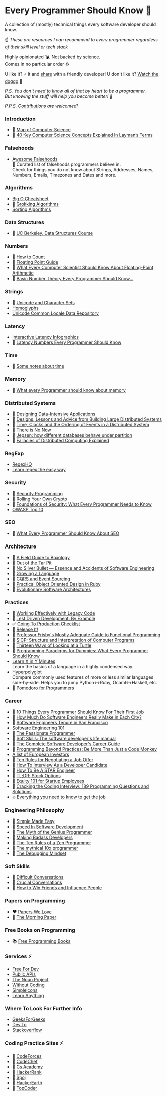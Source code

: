 # Every Programmer Should Know :thinking:
A collection of (mostly) technical things every software developer should know.  

:point_up: *These are resources I can recommend to every programmer regardless of their skill level or tech stack*

Highly opinionated :bomb:. Not backed by science.  
Comes in no particular order :recycle:

U like it? :star: it and [share](https://twitter.com/mr_mig_by/status/900735231552098306) with a friendly developer!
U don't like it? [Watch the doggo](https://twitter.com/RespectfulMemes/status/900147758845308930) :dog:

*P.S. You [don't need to know](https://xkcd.com/1050/) all of that by heart to be a programmer.  
But knowing the stuff will help you become better! :muscle:*

*P.P.S. [Contributions](CONTRIBUTING.md) are welcomed!*


### Introduction
- :movie_camera: [Map of Computer Science](https://www.youtube.com/watch?v=SzJ46YA_RaA)
- :movie_camera: [40 Key Computer Science Concepts Explained In Layman’s Terms](http://carlcheo.com/compsci)

### Falsehoods
- [Awesome Falsehoods](https://github.com/kdeldycke/awesome-falsehood)  
  💊 Curated list of falsehoods programmers believe in.    
  Check for things you do not know about Strings, Addresses, Names, Numbers, Emails, Timezones and Dates and more.

### Algorithms
- [Big O Cheatsheet](http://bigocheatsheet.com/)
- :book: [Grokking Algorithms](https://www.goodreads.com/book/show/22847284-grokking-algorithms-an-illustrated-guide-for-programmers-and-other-curio)
- [Sorting Algorithms](https://visualgo.net/en/sorting)

### Data Structures
- :movie_camera: [UC Berkeley, Data Structures Course](https://archive.org/details/ucberkeley-webcast-PL-XXv-cvA_iAlnI-BQr9hjqADPBtujFJd)

### Numbers
- :book: [How to Count](https://www.goodreads.com/book/show/12093869-how-to-count)
- :page_facing_up: [Floating Point Guide](http://floating-point-gui.de/)
- :page_facing_up: [What Every Computer Scientist Should Know About Floating-Point Arithmetic](https://docs.oracle.com/cd/E19957-01/806-3568/ncg_goldberg.html#680)
- :page_facing_up: [Basic Number Theory Every Programmer Should Know...](https://www.codechef.com/wiki/tutorial-number-theory/)

### Strings
- :page_facing_up: [Unicode and Character Sets](http://www.joelonsoftware.com/articles/Unicode.html)
- [Homoglyphs](https://github.com/codebox/homoglyph/)
- [Unicode Common Locale Data Repository](http://cldr.unicode.org/)

### Latency
- [Interactive Latency Infographics](https://people.eecs.berkeley.edu/~rcs/research/interactive_latency.html)
- :page_facing_up: [Latency Numbers Every Programmer Should Know](https://gist.github.com/jboner/2841832)

### Time
- :page_facing_up: [Some notes about time](https://unix4lyfe.org/time/?v=1)

### Memory
- :page_facing_up: [What every Programmer should know about memory](http://lwn.net/Articles/250967/)

### Distributed Systems
- :book: [Designing Data-Intensive Applications](https://www.goodreads.com/book/show/23463279-designing-data-intensive-applications)
- :scroll: [Designs, Lessons and Advice from Building Large Distributed Systems](http://www.cs.cornell.edu/projects/ladis2009/talks/dean-keynote-ladis2009.pdf)
- :scroll: [Time, Clocks and the Ordering of Events in a Distributed System](https://www.microsoft.com/en-us/research/publication/time-clocks-ordering-events-distributed-system/?from=http%3A%2F%2Fresearch.microsoft.com%2Fen-us%2Fum%2Fpeople%2Flamport%2Fpubs%2Ftime-clocks.pdf)
- :page_facing_up: [There is No Now](http://queue.acm.org/detail.cfm?id=2745385)
- :page_facing_up: [Jepsen: how different databases behave under partition](https://aphyr.com/tags/jepsen)
- :scroll: [Fallacies of Distributed Computing Explained](http://www.rgoarchitects.com/Files/fallacies.pdf)

### RegExp
- [RegexHQ](https://github.com/regexhq)
- [Learn regex the easy way](https://github.com/zeeshanu/learn-regex.git)

### Security
- :book: [Security Programming](https://www.dwheeler.com/secure-programs/)
- :page_facing_up: [Rolling Your Own Crypto](http://loup-vaillant.fr/articles/rolling-your-own-crypto)
- :book: [Foundations of Security: What Every Programmer Needs to Know ](https://www.goodreads.com/book/show/128003.Foundations_of_Security)
- [OWASP Top 10](https://www.owasp.org/index.php/Category:OWASP_Top_Ten_Project)

### SEO
- :page_facing_up: [What Every Programmer Should Know About SEO](http://katemats.com/what-every-programmer-should-know-about-seo/)

### Architecture
- :scroll: [A Field Guide to Boxology](http://web.cs.wpi.edu/~cs562/s98/pdf/Boxology.pdf)
- :scroll: [Out of the Tar Pit](https://github.com/papers-we-love/papers-we-love/blob/master/design/out-of-the-tar-pit.pdf?raw=true)
- :scroll: [No Silver Bullet — Essence and Accidents of Software Engineering](http://faculty.salisbury.edu/~xswang/Research/Papers/SERelated/no-silver-bullet.pdf)
- :movie_camera: [Growing a Language](https://www.youtube.com/watch?v=_ahvzDzKdB0)
- :movie_camera: [CQRS and Event Sourcing](https://www.youtube.com/watch?v=JHGkaShoyNs)
- :book: [Practical Object Oriented Design in Ruby](http://www.poodr.com/)
- :movie_camera: [Evolutionary Software Architectures](https://www.youtube.com/watch?v=CglSFhwbI3s)

### Practices
- :book: [Working Effectively with Legacy Code](https://www.goodreads.com/book/show/44919.Working_Effectively_with_Legacy_Code)
- :book: [Test Driven Development: By Example](https://www.goodreads.com/book/show/387190.Test_Driven_Development)
- :white_check_mark: [Going To Production Checklist](https://github.com/mr-mig/going-to-production)
- :book: [Release It!](https://www.goodreads.com/book/show/1069827.Release_It_)
- :book: [Professor Frisby's Mostly Adequate Guide to Functional Programming](https://drboolean.gitbooks.io/mostly-adequate-guide/content/)
- :book: [SICP: Structure and Interpretation of Computer Programs](https://www.goodreads.com/book/show/43713.Structure_and_Interpretation_of_Computer_Programs)
- :page_facing_up: [Thirteen Ways of Looking at a Turtle](https://fsharpforfunandprofit.com/posts/13-ways-of-looking-at-a-turtle-3/)
- :scroll: [Programming Paradigms for Dummies: What Every Programmer Should Know](https://www.info.ucl.ac.be/~pvr/VanRoyChapter.pdf)
- [Learn X in Y Minutes](https://learnxinyminutes.com/)  
  Learn the basics of a language in a highly condensed way.
- [Hyperpolyglot](http://hyperpolyglot.org/)  
  Compare commonly used features of more or less similar languages side-by-side. Helps you to jump Python<->Ruby, Ocaml<->Haskell, etc.
- :page_facing_up: [Pomodoro for Programmers](http://www.metadevelopment.io/pomodoro-for-programmers/)

### Career
- :page_facing_up: [10 Things Every Programmer Should Know For Their First Job](http://www.applematters.com/article/10-things-every-programmer-should-know-for-their-first-job/)
- :page_facing_up: [How Much Do Software Engineers Really Make in Each City?](https://www.codementor.io/blog/best-cities-software-engineer-earnings-271vpf599k)
- :page_facing_up: [Software Engineers Tenure in San Francisco](https://hackerlife.co/blog/san-francisco-large-corporation-employee-tenure)
- [Software Engineering 101](https://slides.com/mr-mig/se101)
- :book: [The Passionate Programmer](https://www.goodreads.com/book/show/6399113-the-passionate-programmer)
- :book: [Soft Skills: The software developer's life manual](https://www.goodreads.com/book/show/23232941-soft-skills)
- :book: [The Complete Software Developer's Career Guide](https://www.goodreads.com/book/show/35674293-the-complete-software-developer-s-career-guide)
- :book: [Programming Beyond Practices: Be More Than Just a Code Monkey](https://www.goodreads.com/book/show/29895093-programming-beyond-practices)
- [A list of European Investors](https://docs.google.com/spreadsheets/d/1hfl67rI0Pk_hSm0GIX0QByW4NgfAH-cEmMa4N6UoO1w/edit#gid=1203141194)
- :page_facing_up: [Ten Rules for Negotiating a Job Offer](https://medium.freecodecamp.com/ten-rules-for-negotiating-a-job-offer-ee17cccbdab6)
- :page_facing_up: [How To Interview As a Developer Candidate](https://medium.freecodecamp.com/how-to-interview-as-a-developer-candidate-b666734f12dd)
- :book: [How To Be A STAR Engineer](http://vlsicad.ucsd.edu/Research/Advice/star_engineer.pdf)
- :page_facing_up: [TL;DR; Stock Options](https://tldroptions.io/)
- :page_facing_up: [Equity 101 for Startup Employees](https://blog.esharesinc.com/equity-101-stock-option-basics/)
- :book: [Cracking the Coding Interview: 189 Programming Questions and Solutions](https://www.goodreads.com/book/show/25707092-cracking-the-coding-interview)
- :fire: [Everything you need to know to get the job](https://github.com/kdn251/interviews)

### Engineering Philosophy
- :movie_camera: [Simple Made Easy](https://www.infoq.com/presentations/Simple-Made-Easy)
- :page_facing_up: [Speed In Software Development](https://www.targetprocess.com/articles/speed-in-software-development/)
- :movie_camera: [The Myth of the Genius Programmer](https://www.youtube.com/watch?v=0SARbwvhupQ&feature=youtu.be)
- :movie_camera: [Making Badass Developers](https://www.youtube.com/watch?v=FKTxC9pl-WM&t=2s)
- :page_facing_up: [The Ten Rules of a Zen Programmer](https://www.zenprogrammer.org/en/the10rulesofazenprogrammer.html)
- :page_facing_up: [The mythical 10x programmer](http://antirez.com/news/112)
- :page_facing_up: [The Debugging Mindset](http://queue.acm.org/detail.cfm?id=3068754)

### Soft Skills
- :book: [Difficult Conversations](https://www.goodreads.com/book/show/774088.Difficult_Conversations)
- :book: [Crucial Conversations](https://www.goodreads.com/book/show/15014.Crucial_Conversations)
- :book: [How to Win Friends and Influence People](https://www.goodreads.com/book/show/4865.How_to_Win_Friends_and_Influence_People)

### Papers on Programming
- :heart: [Papers We Love](https://github.com/papers-we-love/papers-we-love)
- :newspaper: [The Morning Paper](https://blog.acolyer.org/)

### Free Books on Programming
- :books: [Free Programming Books](https://github.com/EbookFoundation/free-programming-books)

### Services :zap:
- [Free For Dev](https://github.com/ripienaar/free-for-dev/blob/master/README.md)
- [Public APIs](https://github.com/abhishekbanthia/Public-APIs)
- [The Noun Project](https://thenounproject.com/)
- [Without Coding](https://www.producthunt.com/@jurica87/collections/without-coding)
- [Simpleicons](https://simpleicons.org/)
- [Learn Anything](https://learn-anything.xyz/)
### Where To Look For Further Info
- [GeeksForGeeks](http://www.geeksforgeeks.org/)
- [Dev.To](https://dev.to/)
- [Stackoverflow](https://stackoverflow.com/)
### Coding Practice Sites :zap:
- :link: [CodeForces](http://codeforces.com/)
- :link: [CodeChef](https://www.codechef.com)
- :link: [Cs Academy](https://csacademy.com/)
- :link: [HackerRank](https://hackerrank.com/)
- :link: [Spoj](https://spoj.com/)
- :link: [HackerEarth](https://hackerearth.com/)
- :link: [TopCoder](https://www.topcoder.com/)
